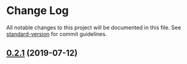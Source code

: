 # Change Log

All notable changes to this project will be documented in this file. See [standard-version](https://github.com/conventional-changelog/standard-version) for commit guidelines.

<a name="0.2.1"></a>
## [0.2.1](https://github.com/kiho/svelte-mdc/compare/v0.1.2...v0.2.1) (2019-07-12)
